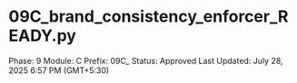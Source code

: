 # 09C_brand_consistency_enforcer_READY.py

Phase: 9
Module: C
Prefix: 09C_
Status: Approved
Last Updated: July 28, 2025 6:57 PM (GMT+5:30)